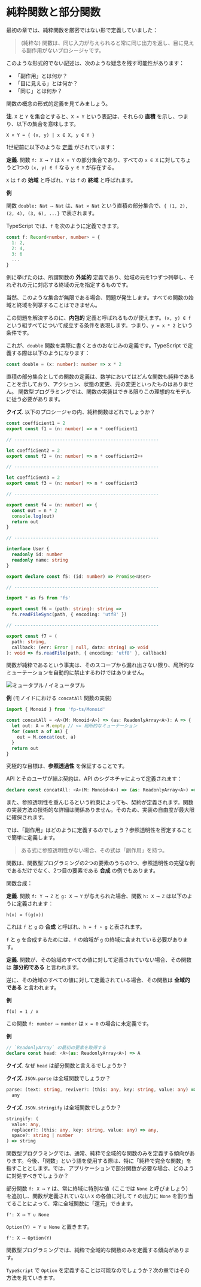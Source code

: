 # 純粋関数と部分関数

最初の章では、純粋関数を厳密ではない形で定義していました：

> (純粋な) 関数は、同じ入力が与えられると常に同じ出力を返し、目に見える副作用がないプロシージャです。

このような形式的でない記述は、次のような疑念を残す可能性があります：

- 「副作用」とは何か？
- 「目に見える」とは何か？
- 「同じ」とは何か？

関数の概念の形式的定義を見てみましょう。

**注**. `X` と `Y` を集合とすると、`X × Y` という表記は、それらの **直積** を示し、つまり、以下の集合を意味します。

```
X × Y = { (x, y) | x ∈ X, y ∈ Y }
```

1世紀前に以下のような [定義](https://en.wikipedia.org/wiki/History_of_the_function_concept) がされています：

**定義**. 関数 `f: X ⟶ Y` は `X × Y` の部分集合であり、すべての `x ∈ X` に対してちょうど1つの `(x, y) ∈ f` なる `y ∈ Y` が存在する。

`X` は `f` の **始域** と呼ばれ、`Y` は `f` の **終域** と呼ばれます。

**例**

関数 `double: Nat ⟶ Nat` は、`Nat × Nat` という直積の部分集合で、`{ (1, 2), (2, 4), (3, 6), ...}` で表されます。

TypeScript では、`f` を次のように定義できます。

```ts
const f: Record<number, number> = {
  1: 2,
  2: 4,
  3: 6
  ...
}
```

<!--
TODO:
Please note that the set `f` has to be described _statically_ when defining the function (meaning that the elements of that set cannot change with time for no reason).
In this way we can exclude any form of side effect and the return value is always the same.
-->

例に挙げたのは、所謂関数の **外延的** 定義であり、始域の元を1つずつ列挙し、それぞれの元に対応する終域の元を指定するものです。

当然、このような集合が無限である場合、問題が発生します。すべての関数の始域と終域を列挙することはできません。

この問題を解決するのに、**内包的** 定義と呼ばれるものが使えます。`(x, y) ∈ f` という組すべてについて成立する条件を表現します。つまり、`y = x * 2` という条件です。

これが、`double` 関数を実際に書くときのおなじみの定義です。TypeScript で定義する際は以下のようになります：

```ts
const double = (x: number): number => x * 2
```

直積の部分集合としての関数の定義は、数学においてはどんな関数も純粋であることを示しており、アクション、状態の変更、元の変更といったものはありません。
関数型プログラミングでは、関数の実装はできる限りこの理想的なモデルに従う必要があります。

**クイズ**. 以下のプロシージャの内、純粋関数はどれでしょうか？

```ts
const coefficient1 = 2
export const f1 = (n: number) => n * coefficient1

// ------------------------------------------------------

let coefficient2 = 2
export const f2 = (n: number) => n * coefficient2++

// ------------------------------------------------------

let coefficient3 = 2
export const f3 = (n: number) => n * coefficient3

// ------------------------------------------------------

export const f4 = (n: number) => {
  const out = n * 2
  console.log(out)
  return out
}

// ------------------------------------------------------

interface User {
  readonly id: number
  readonly name: string
}

export declare const f5: (id: number) => Promise<User>

// ------------------------------------------------------

import * as fs from 'fs'

export const f6 = (path: string): string =>
  fs.readFileSync(path, { encoding: 'utf8' })

// ------------------------------------------------------

export const f7 = (
  path: string,
  callback: (err: Error | null, data: string) => void
): void => fs.readFile(path, { encoding: 'utf8' }, callback)
```

関数が純粋であるという事実は、そのスコープから漏れ出さない限り、局所的なミューテーションを自動的に禁止するわけではありません。

![ミュータブル / イミュータブル](../../images/mutable-immutable.jpg)

**例** (モノイドにおける `concatAll` 関数の実装)

```ts
import { Monoid } from 'fp-ts/Monoid'

const concatAll = <A>(M: Monoid<A>) => (as: ReadonlyArray<A>): A => {
  let out: A = M.empty // <= 局所的なミューテーション
  for (const a of as) {
    out = M.concat(out, a)
  }
  return out
}
```

究極的な目標は、**参照透過性** を保証することです。

API とそのユーザが結ぶ契約は、API のシグネチャによって定義されます：

```ts
declare const concatAll: <A>(M: Monoid<A>) => (as: ReadonlyArray<A>) => A
```

また、参照透明性を重んじるという約束によっても、契約が定義されます。関数の実装方法の技術的な詳細は関係ありません。そのため、実装の自由度が最大限に確保されます。

では、「副作用」はどのように定義するのでしょう？参照透明性を否定することで簡単に定義します。

> ある式に参照透明性がない場合、その式は「副作用」を持つ。

関数は、関数型プログラミングの2つの要素のうちの1つ、参照透明性の完璧な例であるだけでなく、2つ目の要素である **合成** の例でもあります。

関数合成：

**定義**. 関数 `f: Y ⟶ Z` と `g: X ⟶ Y` が与えられた場合、関数 `h: X ⟶ Z` は以下のように定義されます：

```
h(x) = f(g(x))
```

これは `f` と `g` の **合成** と呼ばれ、`h = f ∘ g` と表されます。

`f` と `g` を合成するためには、`f` の始域が `g` の終域に含まれている必要があります。

**定義**. 関数が、その始域のすべての値に対して定義されていない場合、その関数は **部分的である** と言われます。

逆に、その始域のすべての値に対して定義されている場合、その関数は **全域的である** と言われます。

**例**

```
f(x) = 1 / x
```

この関数 `f: number ⟶ number` は `x = 0` の場合に未定義です。

**例**

```ts
// `ReadonlyArray` の最初の要素を取得する
declare const head: <A>(as: ReadonlyArray<A>) => A
```

**クイズ**. なぜ `head` は部分関数と言えるでしょうか？

**クイズ**. `JSON.parse` は全域関数でしょうか？

```ts
parse: (text: string, reviver?: (this: any, key: string, value: any) => any) =>
  any
```

**クイズ**. `JSON.stringify` は全域関数でしょうか？

```ts
stringify: (
  value: any,
  replacer?: (this: any, key: string, value: any) => any,
  space?: string | number
) => string
```

関数型プログラミングでは、通常、純粋で全域的な関数のみを定義する傾向があります。今後、「関数」という語を使用する際は、特に「純粋で完全な関数」を指すこととします。では、アプリケーションで部分関数が必要な場合、どのように対処すべきでしょうか？

部分関数 `f: X ⟶ Y` は、常に終域に特別な値（ここでは `None` と呼びましょう）を追加し、関数が定義されていない `X` の各値に対して `f` の出力に `None` を割り当てることによって、常に全域関数に「還元」できます。

```
f': X ⟶ Y ∪ None
```

`Option(Y) = Y ∪ None` と置きます。

```
f': X ⟶ Option(Y)
```


関数型プログラミングでは、純粋で全域的な関数のみを定義する傾向があります。

`TypeScript` で `Option` を定義することは可能なのでしょうか？次の章ではその方法を見ていきます。
